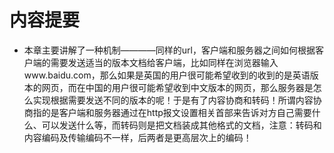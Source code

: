 # 内容提要

* 本章主要讲解了一种机制————同样的url，客户端和服务器之间如何根据客户端的需要发送适当的版本文档给客户端，比如同样在浏览器输入www.baidu.com，那么如果是英国的用户很可能希望收到的收到的是英语版本的网页，而在中国的用户很可能希望收到中文版本的网页，那么服务器是怎么实现根据需要发送不同的版本的呢！于是有了内容协商和转码！所谓内容协商指的是客户端和服务器通过在http报文设置相关首部来告诉对方自己需要什么、可以发送什么等，而转码则是把文档装成其他格式的文档，注意：转码和内容编码及传输编码不一样，后两者是更高层次上的编码！


